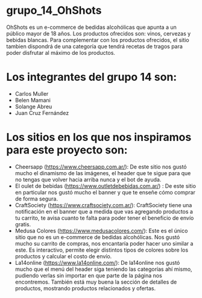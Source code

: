 # grupo_14_OhShots
OhShots es un e-commerce de bedidas alcohólicas que apunta a un público mayor de 18 años. Los productos ofrecidos son: vinos, cervezas y bebidas blancas. Para complementar con los productos ofrecidos, el sitio tambien dispondrá de una categoría que tendrá recetas de tragos para poder disfrutar al máximo de los productos.
# Los integrantes del grupo 14 son:
- Carlos Muller
- Belen Mamani
- Solange Abreu
- Juan Cruz Fernández

# Los sitios en los que nos inspiramos para este proyecto son:
- Cheersapp (https://www.cheersapp.com.ar/): De este sitio nos gustó mucho el dinamismo de las imágenes, el header que te sigue para que no tengas que volver hacia arriba nunca y el bot de ayuda.
- El oulet de bebidas (https://www.outletdebebidas.com.ar/) : De este sitio en particular nos gustó mucho el banner y que te enseñe cómo comprar de forma segura.
- CraftSociety (https://www.craftsociety.com.ar/): CraftSociety tiene una notificación en el banner que a medida que vas agregando productos a tu carrito, te avisa cuanto te falta para poder tener el beneficio de envío gratis.
- Medusa Colores (https://www.medusacolores.com/): Este es el único sitio que no es un e-commerce de bedidas alcohólicas. Nos gustó mucho su carrito de compras, nos encantaría poder hacer uno similar a este. Es interactivo, permite elegir distintos tipos de colores sobre los productos y calcular el costo de envío.
- La14online (https://www.la14online.com/): De la14online nos gustó mucho que el menú del header siga teniendo las categorías ahí mismo, pudiendo verlas sin importar en que parte de la página nos encontremos. También está muy buena la sección de detalles de productos, mostrando productos relacionados y ofertas.